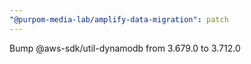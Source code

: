 ```yaml
---
"@purpom-media-lab/amplify-data-migration": patch
---
```


Bump @aws-sdk/util-dynamodb from 3.679.0 to 3.712.0
